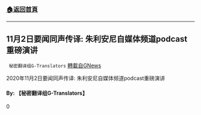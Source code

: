 ###  [:house:返回首頁](https://github.com/ourhimalayas/txt)
---

## 11月2日要闻同声传译: 朱利安尼自媒体频道podcast重磅演讲
` 秘密翻译组G-Translators` [轉載自GNews](https://gnews.org/zh-hans/518309/)

2020年11月2日要闻同声传译: 朱利安尼自媒体频道podcast重磅演讲



#### **By: 【秘密翻译组G-Translators】**

0
